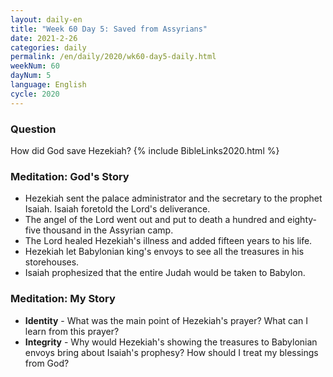 ```yaml
---
layout: daily-en
title: "Week 60 Day 5: Saved from Assyrians"
date: 2021-2-26
categories: daily
permalink: /en/daily/2020/wk60-day5-daily.html
weekNum: 60
dayNum: 5
language: English
cycle: 2020
---
```


### Question

How did God save Hezekiah?
{% include BibleLinks2020.html %}

### Meditation: God's Story

- Hezekiah sent the palace administrator and the secretary to the prophet Isaiah. Isaiah foretold the Lord's deliverance.
- The angel of the Lord went out and put to death a hundred and eighty-five thousand in the Assyrian camp.
- The Lord healed Hezekiah's illness and added fifteen years to his life.
- Hezekiah let Babylonian king's envoys to see all the treasures in his storehouses.
- Isaiah prophesized that the entire Judah would be taken to Babylon.

### Meditation: My Story

- **Identity** - What was the main point of Hezekiah's prayer? What can I learn from this prayer?
- **Integrity** - Why would Hezekiah's showing the treasures to Babylonian envoys bring about Isaiah's prophesy? How should I treat my blessings from God?
